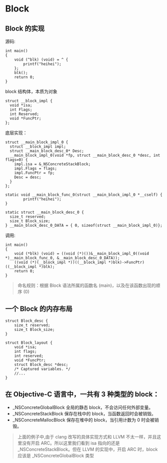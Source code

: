 # Block

## Block 的实现

源码:
```objc
int main()
{
    void (^blk) (void) = ^ {
        printf("heihei");
    };
    blk();
    return 0;
}
```

block 结构体，本质为对象
```objc
struct __block_impl {
  void *isa;
  int Flags;
  int Reserved;
  void *FuncPtr;
};
```

底层实现：

```objc
struct __main_block_impl_0 {
  struct __block_impl impl;
  struct __main_block_desc_0* Desc;
  __main_block_impl_0(void *fp, struct __main_block_desc_0 *desc, int flags=0) {
    impl.isa = &_NSConcreteStackBlock;
    impl.Flags = flags;
    impl.FuncPtr = fp;
    Desc = desc;
  }
};

static void __main_block_func_0(struct __main_block_impl_0 *__cself) {
        printf("heihei");
}

static struct __main_block_desc_0 {
  size_t reserved;
  size_t Block_size;
} __main_block_desc_0_DATA = { 0, sizeof(struct __main_block_impl_0)};
```

调用:
```objc
int main()
{
    void (*blk) (void) = ((void (*)())&__main_block_impl_0((void *)__main_block_func_0, &__main_block_desc_0_DATA));
    ((void (*)(__block_impl *))((__block_impl *)blk)->FuncPtr)((__block_impl *)blk);
    return 0;
}
```

> 命名规则：根据 Block 语法所属的函数名 (main)，以及在该函数出现的顺序 (0)

## 一个 Block 的内存布局

```objc
struct Block_desc {
    size_t reserved;
    size_t Block_size;
}

struct Block_layout {
    void *isa;
    int flags;
    int reserved;
    void *FuncPtr;
    struct Block_desc *desc;
    /* Captured variables. */
    //...
}
```

## 在 Objective-C 语言中，一共有 3 种类型的 block：

- _NSConcreteGlobalBlock 全局的静态 block，不会访问任何外部变量。
- _NSConcreteStackBlock 保存在栈中的 block，当函数返回时会被销毁。
- _NSConcreteMallocBlock 保存在堆中的 block，当引用计数为 0 时会被销毁。


> 上面的例子中,由于 clang 改写的具体实现方式和 LLVM 不太一样，并且这里没有开启 ARC。所以这里我们看到 isa 指向的还是_NSConcreteStackBlock。但在 LLVM 的实现中，开启 ARC 时，block 应该是 _NSConcreteGlobalBlock 类型

